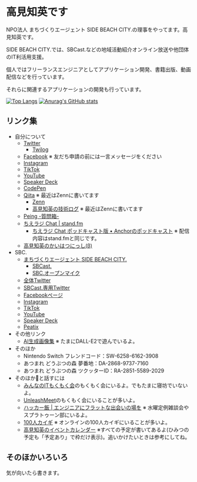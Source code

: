 # 高見知英です
NPO法人 まちづくりエージェント SIDE BEACH CITY.の理事をやってます。高見知英です。

SIDE BEACH CITY.では、SBCast.などの地域活動紹介オンライン放送や他団体のIT利活用支援。

個人ではフリーランスエンジニアとしてアプリケーション開発、書籍出版、動画配信などを行っています。

それらに関連するアプリケーションの開発も行っています。

[![Top Langs](https://github-readme-stats.vercel.app/api/top-langs/?username=TakamiChie&layout=compact)](https://github.com/TakamiChie/github-readme-stats)  [![Anurag's GitHub stats](https://github-readme-stats.vercel.app/api?username=TakamiChie)](https://github.com/TakamiChie/github-readme-stats)

## リンク集

* 自分について
  * [Twitter](https://twitter.com/TakamiChie)
    * [Twilog](https://twilog.org/TakamiChie)
  * [Facebook](https://www.facebook.com/TakamiChie/) ※ 友だち申請の前には一言メッセージをください
  * [Instagram](https://www.instagram.com/takamichie/)
  * [TikTok](https://www.tiktok.com/@takamichie)
  * [YouTube](https://www.youtube.com/channel/UCCBU_oPmEe9l9s_xNaWu6gQ)
  * [Speaker Deck](https://speakerdeck.com/takamichie/)
  * [CodePen](https://codepen.io/TakamiChie)
  * [Qiita](https://qiita.com/TakamiChie) ※ 最近はZennに書いてます
    * [Zenn](https://zenn.dev/takamichie)
    * [高見知英の技術ログ](https://devblog.onpu-tamago.net/) ※ 最近はZennに書いてます
  * [Peing \-質問箱\-](https://peing.net/ja/takamichie)
  * [ちえラジ Chat \| stand\.fm](https://stand.fm/channels/5f7a95b2f04555115d70a146)
    * [ちえラジ Chat ポッドキャスト版 • Anchorのポッドキャスト](https://anchor.fm/takamichie) ※ 配信内容はstand.fmと同じです。
  * [高見知英のかいはつにっし\(β\)](https://blog.onpu-tamago.net/)
* SBC.
  * [まちづくりエージェント SIDE BEACH CITY\.](https://sbc.yokohama/)
    * [SBCast\.](https://sbc.yokohama/sbcast)
    * [SBC\.オープンマイク](https://sbc.yokohama/sbc-openmic)
  * [全体Twitter](https://twitter.com/sidebeachcity)
  * [SBCast.専用Twitter](https://twitter.com/sbcast045)
  * [Facebookページ](https://www.facebook.com/realcityagentsbc)
  * [Instagram](https://www.instagram.com/sbc.yokohama/)
  * [TikTok](https://www.tiktok.com/@sbc.yokohama)
  * [YouTube](https://www.youtube.com/channel/UCXIlDY1V9Aff-jp_ByHJPOQ)
  * [Speaker Deck](https://speakerdeck.com/cityagentsbc)
  * [Peatix](https://sbc-community.peatix.com/)
* その他リンク
  * [AI生成画像集](https://photos.app.goo.gl/FwDNi87SGGJxoEnQ9) ※ たまにDALL-E2で遊んでいるよ。
* そのほか
  * Nintendo Switch フレンドコード：SW-6258-6162-3908
  * あつまれ どうぶつの森 夢番地：DA-2868-9737-7160
  * あつまれ どうぶつの森 ツクッターID：RA-2851-5589-2029
* そのほか👧と話すには
  * [みんなのITもくもく会](https://itmokumoku.connpass.com/)のもくもく会にいるよ。でもたまに寝坊でいないよ。
  * [UnleashMeet](https://www.unleash-meet.info/)のもくもく会にいることが多いよ。
  * [ハッカー飯 \| エンジニアにフラットな出会いの場を](https://hackermeshi.com/profiles/711) ※ 水曜定例雑談会やスプラトゥーン部にいるよ。
  * [100人カイギ](https://100ninkaigi.com/) ※ オンラインの100人カイギにいることが多いよ。
  * [高見知英のイベントカレンダー](http://bit.ly/takamichie_event) ※すべての予定が書いてあるよ(ひみつの予定も「予定あり」で枠だけ表示)。追いかけたいときは参考にしてね。
  
## そのほかいろいろ

気が向いたら書きます。

<!--
**TakamiChie/TakamiChie** is a ✨ _special_ ✨ repository because its `README.md` (this file) appears on your GitHub profile.

Here are some ideas to get you started:

- 🔭 I’m currently working on ...
- 🌱 I’m currently learning ...
- 👯 I’m looking to collaborate on ...
- 🤔 I’m looking for help with ...
- 💬 Ask me about ...
- 📫 How to reach me: ...
- 😄 Pronouns: ...
- ⚡ Fun fact: ...
-->
